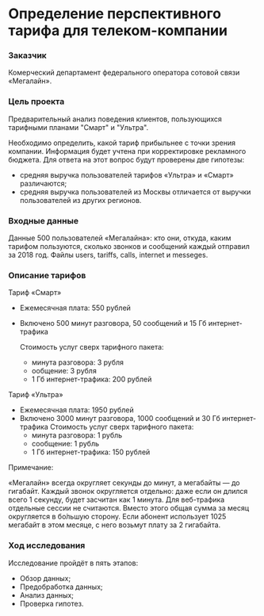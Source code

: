# Определение перспективного тарифа для телеком-компании

### Заказчик

Комерческий департамент федерального оператора сотовой связи «Мегалайн».

### Цель проекта

Предварительный анализ поведения клиентов, пользующихся тарифными планами "Смарт" и "Ультра".

Необходимо определить, какой тариф прибыльнее с точки зрения компании. Информация будет учтена при корректировке рекламного бюджета. Для ответа на этот вопрос будут проверены две гипотезы:

 - средняя выручка пользователей тарифов «Ультра» и «Смарт» различаются;
 - средняя выручка пользователей из Москвы отличается от выручки пользователей из других регионов.

### Входные данные

Данные 500 пользователей «Мегалайна»: кто они, откуда, каким тарифом пользуются, сколько звонков и сообщений каждый отправил за 2018 год. Файлы users, tariffs, calls, internet и messeges.

### Описание тарифов

Тариф «Смарт»

 - Ежемесячная плата: 550 рублей
 - Включено 500 минут разговора, 50 сообщений и 15 Гб интернет-трафика
 
    Стоимость услуг сверх тарифного пакета:
    - минута разговора: 3 рубля
    - ообщение: 3 рубля
    - 1 Гб интернет-трафика: 200 рублей


Тариф «Ультра»

 - Ежемесячная плата: 1950 рублей
 - Включено 3000 минут разговора, 1000 сообщений и 30 Гб интернет-трафика
    Стоимость услуг сверх тарифного пакета:
    - минута разговора: 1 рубль
    - сообщение: 1 рубль
    - 1 Гб интернет-трафика: 150 рублей


Примечание:

«Мегалайн» всегда округляет секунды до минут, а мегабайты — до гигабайт. Каждый звонок округляется отдельно: даже если он длился всего 1 секунду, будет засчитан как 1 минута. Для веб-трафика отдельные сессии не считаются. Вместо этого общая сумма за месяц округляется в бо́льшую сторону. Если абонент использует 1025 мегабайт в этом месяце, с него возьмут плату за 2 гигабайта.

### Ход исследования

Исследование пройдёт в пять этапов:

 - Обзор данных;
 - Предобработка данных;
 - Анализ данных;
 - Проверка гипотез.
